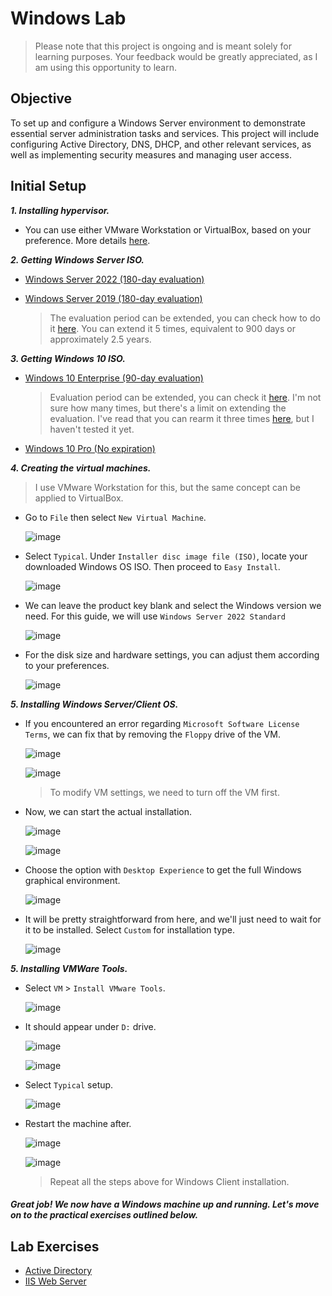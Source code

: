 # Windows Lab

> Please note that this project is ongoing and is meant solely for learning purposes. Your feedback would be greatly appreciated, as I am using this opportunity to learn.

## Objective

To set up and configure a Windows Server environment to demonstrate essential server administration tasks and services. This project will include configuring Active Directory, DNS, DHCP, and other relevant services, as well as implementing security measures and managing user access.

## Initial Setup

***1. Installing hypervisor.***
   
- You can use either VMware Workstation or VirtualBox, based on your preference. More details [here](https://github.com/mmhgwyjs/homelab?tab=readme-ov-file#hypervisor).

***2. Getting Windows Server ISO.***
   
- [Windows Server 2022 (180-day evaluation)](https://www.microsoft.com/en-us/evalcenter/download-windows-server-2022)

- [Windows Server 2019 (180-day evaluation)](https://www.microsoft.com/en-us/evalcenter/download-windows-server-2019)

  > The evaluation period can be extended, you can check how to do it [here](https://serverdecode.com/extend-evaluation-period-windows-server/). You can extend it 5 times, equivalent to 900 days or approximately 2.5 years.
  
***3. Getting Windows 10 ISO.***
   
- [Windows 10 Enterprise (90-day evaluation)](https://www.microsoft.com/en-us/evalcenter/download-windows-10-enterprise)

  > Evaluation period can be extended, you can check it [here](https://pupuweb.com/solved-fix-reset-extend-windows-trial-expired/). I'm not sure how many times, but there's a limit on extending the evaluation. I've read that you can rearm it three times [here](https://answers.microsoft.com/en-us/windows/forum/all/what-is-the-meaning-of-the-term-rearm-count/203d0add-50dd-45b0-be3b-23f9ac55c560), but I haven't tested it yet.
    
- [Windows 10 Pro (No expiration)](https://www.microsoft.com/en-us/software-download/windows10)

***4. Creating the virtual machines.***

> I use VMware Workstation for this, but the same concept can be applied to VirtualBox.

- Go to `File` then select `New Virtual Machine`.

  ![image](https://github.com/mmhgwyjs/malware-analysis-lab/assets/159692853/22ab3330-bc2d-43ff-9d8f-ff34d7bde957)

- Select `Typical`. Under `Installer disc image file (ISO)`, locate your downloaded Windows OS ISO. Then proceed to `Easy Install`.
  
  ![image](https://github.com/user-attachments/assets/e371e295-3013-4194-ade7-8b104b1040a0)

- We can leave the product key blank and select the Windows version we need. For this guide, we will use `Windows Server 2022 Standard`
  
  ![image](https://github.com/user-attachments/assets/feb9feec-21e5-441b-852d-91a05fad70c1)

- For the disk size and hardware settings, you can adjust them according to your preferences.

  ![image](https://github.com/user-attachments/assets/ec6258b5-18cd-404c-a341-e361f678ba48)

***5. Installing Windows Server/Client OS.***

- If you encountered an error regarding `Microsoft Software License Terms`, we can fix that by removing the `Floppy` drive of the VM.

  ![image](https://github.com/user-attachments/assets/ed699754-763a-4ae5-8983-bb9b86f1f598)

  ![image](https://github.com/user-attachments/assets/9db91aed-bf57-40ad-9c64-35431098c4ab)

  > To modify VM settings, we need to turn off the VM first.

- Now, we can start the actual installation.

  ![image](https://github.com/user-attachments/assets/485cacea-f7db-4328-93f8-75d272bb7554)
  
  ![image](https://github.com/user-attachments/assets/fa5bc503-d78b-4967-a0cb-90e172a3f60f)

- Choose the option with `Desktop Experience` to get the full Windows graphical environment.

  ![image](https://github.com/user-attachments/assets/59c7ed57-c5e4-423f-94d2-ecc1c57a746c)

- It will be pretty straightforward from here, and we'll just need to wait for it to be installed. Select `Custom` for installation type.

  ![image](https://github.com/user-attachments/assets/ddac750d-5bd3-48cb-8f7c-8318f742693d)

***5. Installing VMWare Tools.***

- Select `VM` > `Install VMware Tools`.

  ![image](https://github.com/user-attachments/assets/e117eef8-5b95-4ba8-8368-8e8c4e71f9c7)

- It should appear under `D:` drive.

  ![image](https://github.com/user-attachments/assets/ca879366-0eb3-426c-9190-c1a610fee119)

  ![image](https://github.com/user-attachments/assets/def85db0-74ef-484a-9840-0a4c4a66ee39)

- Select `Typical` setup.

  ![image](https://github.com/user-attachments/assets/9dd0e7a2-bfa9-44fe-8e21-a237476d98c5)

- Restart the machine after.

  ![image](https://github.com/user-attachments/assets/a04bea78-6df4-4adf-8429-7ecc6d6a18d8)

  ![image](https://github.com/user-attachments/assets/79b3811a-fa46-4a52-ad51-c34cd67a2edc)

  > Repeat all the steps above for Windows Client installation.

#### ***Great job! We now have a Windows machine up and running. Let's move on to the practical exercises outlined below.***

## Lab Exercises

- [Active Directory](https://github.com/mmhgwyjs/windows-lab/blob/main/Lab%20Exercises/Active%20Directory.md)
- [IIS Web Server](https://github.com/mmhgwyjs/windows-lab/blob/main/Lab%20Exercises/IIS%20Web%20Server.md)
